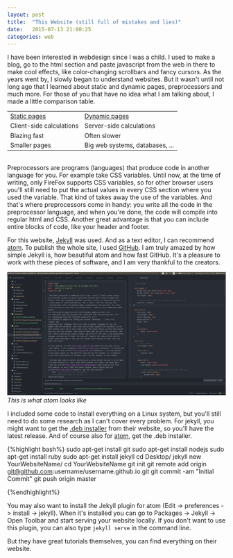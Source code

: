 ```yaml
---
layout: post
title:  "This Website (still full of mistakes and lies)"
date:   2015-07-13 21:00:25
categories: web
---
```

I have been interested in webdesign since I was a child. I used to make a blog,
go to the html section and paste javascript from the web in there to make cool
effects, like color-changing scrollbars and fancy cursors. As the years went by,
I slowly began to understand websites. But it wasn't until not long ago that
I learned about static and dynamic pages, preprocessors and much more. For those
of you that have no idea what I am talking about, I made a little comparison table.
<table>
<tr> <td><u>Static pages</u></td> <td><u>Dynamic pages</u></td> </tr>
<tr> <td>Client-side calculations</td> <td>Server-side calculations</td> </tr>
<tr> <td>Blazing fast</td> <td>Often slower</td> </tr>
<tr> <td>Smaller pages</td> <td>Big web systems, databases, ...</td> </tr>
</table> <br>
Preprocessors are programs (languages) that produce code in another language for you. For
example take CSS variables. Until now, at the time of writing, only FireFox supports CSS variables, so for other browser users you'll still need to put the actual values in every CSS section where you used the variable. That kind of takes away the use of the variables. And that's where preprocessors come in handy: you write all the code in the preprocessor
language, and when you're done, the code will compile into regular html and CSS.
Another great advantage is that you can include entire blocks of code, like your
header and footer.

For this website, <a href="http://www.jekyllrb.com">Jekyll</a> was used. And as
a text editor, I can recommend <a href="http://www.atom.io">atom</a>. To publish the  whole site, I used <a href="http://www.github.com">GitHub</a>. I am truly amazed
by how simple Jekyll is, how beautiful atom and how fast GitHub. It's a pleasure
to work with these pieces of software, and I am very thankful to the creators.


<img src="/assets/ScreenshotAtom.png" alt="atomscreenshot" style="width: 600px;"/><br><i>This is what atom looks like</i><br>
<!-- TODO: put image in the middle -->

I included some code to install everything on a Linux system, but you'll still need to do some research as I can't cover every problem. For jekyll, you might want
to get the <a href="http://www.jekyllrb.com/downloads">.deb installer</a> from
their website, so you'll have the latest release. And of course also for
<a href="http://www.atom.io">atom</a>, get the .deb installer.
<!-- TODO: check Download link from jekyllrb  -->
<!-- test commands on raspi or live usb -->
{%highlight bash%}
sudo apt-get install git
sudo apt-get install nodejs
sudo apt-get install ruby
sudo apt-get install jekyll
cd Desktop/
jekyll new YourWebsiteName/
cd YourWebsiteName
git init
git remote add origin git@github.com:username/username.github.io.git
git commit -am "Initial Commit"
git push origin master

{%endhighlight%}

You may also want to install the Jekyll plugin for atom (Edit -> preferences -> install -> jekyll). When it's installed you can go to Packages -> Jekyll -> Open Toolbar
and start serving your website locally. If you don't want to use this plugin, you can
also type <code>jekyll serve</code> in the command line.

But they have great tutorials themselves, you can find everything on their website.
